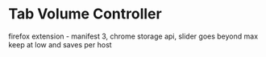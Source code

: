 # Tab Volume Controller
firefox extension - manifest 3, chrome storage api, slider goes beyond max keep at low and saves per host
